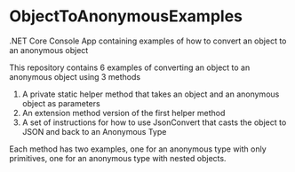 # ObjectToAnonymousExamples
.NET Core Console App containing examples of how to convert an object to an anonymous object

This repository contains 6 examples of converting an object to an anonymous object using 3 methods

1. A private static helper method that takes an object and an anonymous object as parameters
2. An extension method version of the first helper method
3. A set of instructions for how to use JsonConvert that casts the object to JSON and back to an Anonymous Type

Each method has two examples, one for an anonymous type with only primitives, one for an anonymous type with nested objects.
